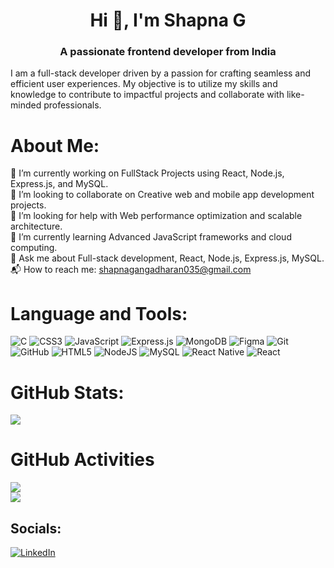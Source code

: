 <h1 align="center">Hi 👋, I'm Shapna G</h1>
<h3 align="center">A passionate frontend developer from India</h3>

I am a full-stack developer driven by a passion for crafting seamless and efficient user experiences. My objective is to utilize my skills and knowledge to contribute to impactful projects and collaborate with like-minded professionals.

# About Me:
🔭 I’m currently working on FullStack Projects using React, Node.js, Express.js, and MySQL.<br>👯 I’m looking to collaborate on Creative web and mobile app development projects.<br>🤝 I’m looking for help with Web performance optimization and scalable architecture.<br>🌱 I’m currently learning Advanced JavaScript frameworks and cloud computing.<br>💬 Ask me about Full-stack development, React, Node.js, Express.js, MySQL.<br>📬 How to reach me: shapnagangadharan035@gmail.com
 

# Language and Tools:
![C](https://img.shields.io/badge/c-%2300599C.svg?style=for-the-badge&logo=c&logoColor=white) ![CSS3](https://img.shields.io/badge/css3-%231572B6.svg?style=for-the-badge&logo=css3&logoColor=white) ![JavaScript](https://img.shields.io/badge/javascript-%23323330.svg?style=for-the-badge&logo=javascript&logoColor=%23F7DF1E) ![Express.js](https://img.shields.io/badge/express.js-%23404d59.svg?style=for-the-badge&logo=express&logoColor=%2361DAFB) ![MongoDB](https://img.shields.io/badge/MongoDB-%234ea94b.svg?style=for-the-badge&logo=mongodb&logoColor=white) ![Figma](https://img.shields.io/badge/figma-%23F24E1E.svg?style=for-the-badge&logo=figma&logoColor=white) ![Git](https://img.shields.io/badge/git-%23F05033.svg?style=for-the-badge&logo=git&logoColor=white) ![GitHub](https://img.shields.io/badge/github-%23121011.svg?style=for-the-badge&logo=github&logoColor=white) ![HTML5](https://img.shields.io/badge/html5-%23E34F26.svg?style=for-the-badge&logo=html5&logoColor=white) ![NodeJS](https://img.shields.io/badge/node.js-6DA55F?style=for-the-badge&logo=node.js&logoColor=white) ![MySQL](https://img.shields.io/badge/mysql-4479A1.svg?style=for-the-badge&logo=mysql&logoColor=white) ![React Native](https://img.shields.io/badge/react_native-%2320232a.svg?style=for-the-badge&logo=react&logoColor=%2361DAFB) ![React](https://img.shields.io/badge/react-%2320232a.svg?style=for-the-badge&logo=react&logoColor=%2361DAFB)

# GitHub Stats:
![](https://github-readme-stats.vercel.app/api?username=Shapna0327&theme=radical&hide_border=false&include_all_commits=true&count_private=true)<br/>


# GitHub Activities
![](https://github-readme-streak-stats.herokuapp.com/?user=Shapna0327&theme=radical&hide_border=false)<br/>
[![](https://visitcount.itsvg.in/api?id=Shapna0327&icon=9&color=10)](https://visitcount.itsvg.in)

## Socials:
[![LinkedIn](https://img.shields.io/badge/LinkedIn-%230077B5.svg?logo=linkedin&logoColor=white)](https://linkedin.com/in/https://www.linkedin.com/in/shapna-gangadharan-b852801b1)

